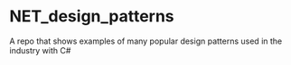 # NET_design_patterns
A repo that shows examples of many popular design patterns used in the industry with C#
